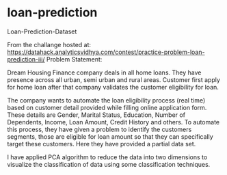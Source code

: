 # loan-prediction
Loan-Prediction-Dataset

From the challange hosted at: https://datahack.analyticsvidhya.com/contest/practice-problem-loan-prediction-iii/
Problem Statement:

Dream Housing Finance company deals in all home loans. They have presence across all urban, semi urban and rural areas. Customer first apply for home loan after that company validates the customer eligibility for loan.

The company wants to automate the loan eligibility process (real time) based on customer detail provided while filling online application form. These details are Gender, Marital Status, Education, Number of Dependents, Income, Loan Amount, Credit History and others. To automate this process, they have given a problem to identify the customers segments, those are eligible for loan amount so that they can specifically target these customers. Here they have provided a partial data set.


I have applied PCA algorithm to reduce the data into two dimensions to visualize the classification of data using some classification techniques.
